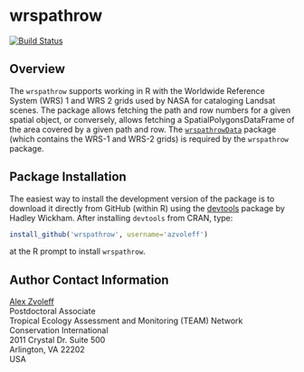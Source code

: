 # wrspathrow

[![Build Status](https://travis-ci.org/azvoleff/wrspathrow.png)](https://travis-ci.org/azvoleff/wrspathrow)

## Overview

The `wrspathrow` supports working in R with the Worldwide Reference System 
(WRS) 1 and WRS 2 grids used by NASA for cataloging Landsat scenes. The package 
allows fetching the path and row numbers for a given spatial object, or 
conversely, allows fetching a SpatialPolygonsDataFrame of the area covered by a 
given path and row. The 
[`wrspathrowData`](http://github.com/azvoleff/wrspathrowData) package (which 
contains the WRS-1 and WRS-2 grids) is required by the `wrspathrow` package.

## Package Installation

The easiest way to install the development version of the package is to 
download it directly from GitHub (within R) using the 
[devtools](http://cran.r-project.org/web/packages/devtools/index.html) package 
by Hadley Wickham. After installing `devtools` from CRAN, type:

```R
install_github('wrspathrow', username='azvoleff')
```

at the R prompt to install `wrspathrow`.

## Author Contact Information

[Alex Zvoleff](mailto:azvoleff@conservation.org)  
Postdoctoral Associate  
Tropical Ecology Assessment and Monitoring (TEAM) Network  
Conservation International  
2011 Crystal Dr. Suite 500  
Arlington, VA 22202  
USA
